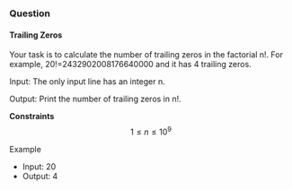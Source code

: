 ### Question
#### Trailing Zeros
Your task is to calculate the number of trailing zeros in the factorial n!.
For example, 20!=2432902008176640000 and it has 4 trailing zeros.

Input: The only input line has an integer n.

Output: Print the number of trailing zeros in n!.

**Constraints**
$$ 1 \le n \le 10^9 $$

Example
- Input: 20
- Output: 4